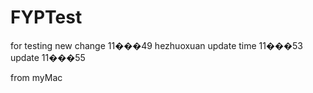 FYPTest
=======

for testing
new change 11���49 hezhuoxuan
update time 11���53
update 11���55

from myMac
